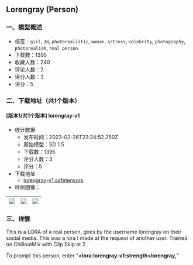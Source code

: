 ## Lorengray (Person)
### 一、模型概述

- 标签：`girl`, `3d`, `photorealistic`, `woman`, `actress`, `celebrity`, `photography`, `photorealism`, `real person`
- 下载数：1395
- 收藏人数：240
- 评论人数：2
- 评分人数：3
- 评分：5

### 二、下载地址（共1个版本）

#### [版本1/共1个版本] lorengray-v1

- 统计数据
  - 发布时间：2023-02-26T22:24:52.250Z
  - 原始模型：SD 1.5
  - 下载数：1395
  - 评分人数：3
  - 评分：5
- 下载地址
  - [lorengray-v1.safetensors](https://civitai.com/api/download/models/15877)
- 样例图像：

| <img src="https://image.civitai.com/xG1nkqKTMzGDvpLrqFT7WA/d726e256-1110-424c-6bff-b57df0db6000/width=450/159745.jpeg" /> | <img src="https://image.civitai.com/xG1nkqKTMzGDvpLrqFT7WA/c21d96bc-885a-4787-cfb6-a9f8656d6800/width=450/159747.jpeg" /> | <img src="https://image.civitai.com/xG1nkqKTMzGDvpLrqFT7WA/b4cf5a82-ea0f-4de5-79eb-6ec21a3fc200/width=450/159746.jpeg" /> |
| ---- | ---- | ---- |


### 三、详情
<p>This is a LORA of a real person, goes by the username lorengray on their social media. This was a lora I made at the request of another user. Trained on ChilloutMix with Clip Skip at 2.</p><p></p><p>To prompt this person, enter "<strong>&lt;lora:lorengray-v1:strength&gt;lorengray,</strong>"</p>